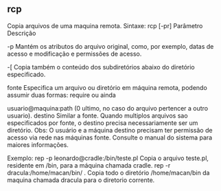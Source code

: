 ## rcp
Copia arquivos de uma maquina remota.
Sintaxe: rcp [-pr] <fonte> <destino>
Parâmetro Descrição

-p Mantém os atributos do arquivo original, como,
por exemplo, datas de acesso e modificação e
permissões de acesso.

-[ Copia também o conteúdo dos subdiretórios
abaixo do diretório especificado.

fonte Especifica um arquivo ou diretório em máquina
remota, podendo assumir duas formas:
require ou ainda

usuario@maquina:path (0 ultimo, no caso do
arquivo pertencer a outro usuario).
destino Similar a fonte. Quando multiplos arquivos sao
especificados por fonte, o destino precisa
necessariamente ser um diretório.
Obs: O usuário e a máquina destino precisam ter permissão de
acesso via rede nas máquinas fonte. Consulte o manual do
sistema para maiores informações.

Exemplo:
rep -p leonardo@cradle:/bin/teste.pl
Copia o arquivo teste.pl, residente em /bin, para a máquina
chamada cradle.
rep -r dracula:/home/macan/bin/ .
Copia todo o diretório /home/macan/bin da maquina chamada
dracula para o diretorio corrente.



